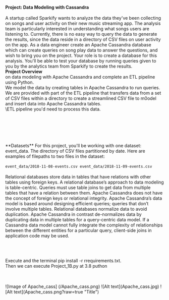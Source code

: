 **Project: Data Modeling with Cassandra**  <br><br>
A startup called Sparkify wants to analyze the data they've been collecting on songs and user activity on their new music streaming app. The analysis team is particularly interested in understanding what songs users are listening to. Currently, there is no easy way to query the data to generate the results, since the data reside in a directory of CSV 
files on user activity on the app.
As a data engineer  create an Apache Cassandra database which can create queries on song play data to answer the questions, and wish to bring you on the project. Your role is to create a database for this analysis. You'll be able to test your database by running queries given to you by the analytics team from Sparkify 
to create the results.<br>
**Project Overview** <br>
 on data modeling with Apache Cassandra and complete an ETL pipeline using Python.<br> We  model the  data by creating tables in Apache Cassandra to run queries.
<br>We are provided with part of the ETL pipeline that transfers data from a set of CSV files within a directory to create a streamlined CSV file to m0odel and 
insert data into Apache Cassandra tables.<br>
\ETL pipeline you'd need to process this data. 
<br>
<br>
<br>
<br>
 
<br>
<br>
 **Datasets**
For this project, you'll be working with one dataset: event_data. The directory of CSV files partitioned by date. Here are examples of 
filepaths to two files in the dataset:

`event_data/2018-11-08-events.csv
event_data/2018-11-09-events.csv`
<br>
<br>
Relational databases store data in tables that have relations with other tables using foreign keys. A relational database’s approach to data modeling is table-centric. Queries must use table joins to get data from multiple tables that have a relation between them. Apache Cassandra does not have the concept of foreign keys or relational integrity. Apache Cassandra’s data model is based around designing efficient queries; queries that don’t involve multiple tables. Relational databases normalize data to avoid duplication. Apache Cassandra in contrast de-normalizes data by duplicating data in multiple tables for a query-centric data model. If a Cassandra data model cannot fully integrate the complexity of relationships between the different entities for a particular query, client-side joins in application code may be used.

<br>
<br>

Execute and the terminal pip install -r rrequirements.txt. <br>
Then we can execute Project_1B.py at 3.8 puthon

<br>
<br>
![Image of Apache_cass]
(/Apache_cass.png) 
![Alt text](Apache_cass.jpg) 
![Alt text](Apache_cass.png?raw=true "Title")
